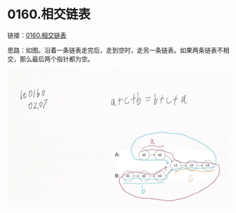 # 0160.相交链表

链接：[0160.相交链表](https://leetcode.cn/problems/intersection-of-two-linked-lists/)

思路：如图。沿着一条链表走完后，走到空时，走另一条链表。如果两条链表不相交，那么最后两个指针都为空。

![链表相交](lt0160.jpg)
